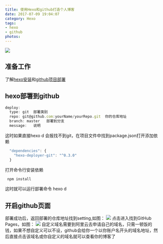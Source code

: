 ```yaml
---
title: 使用Hexo和github打造个人博客
date: 2017-07-09 19:04:07
category: Hexo
tags:
- hexo
- github
photos:
---
```

![](/images/timg1.jpg)
<!-- more -->
## 准备工作
了解[hexo安装](http://xierongsheng.science/hexo-install.html)和[github项目部署](http://xierongsheng.science/hexo-theme-create.html)
## hexo部署到github
```javascript
deploy:
  type: git  部署类别
  repo: git@github.com:yourName/yourRepo.git  你的仓库地址
  branch: master   部署到分支
  message:   说明
```
这时如果直接hexo d  会报找不到git，在项目文件中找到package.json打开添加依赖
```javascript
  "dependencies": {
    "hexo-deployer-git": "^0.3.0"
  }
```
打开命令行安装依赖
```javascript
 npm install
```
这时就可以运行部署命令 hexo d
## 开启github页面
部署成功后，返回部署的仓库地址找到setting,如图：
![](/images/tips1.png)
点击进入找到GitHub Pages，如图：
![](/images/tips2.png)
自定义域名需要到阿里云去申请自己的域名，只需一顿饭的钱，如果不想自定义可以不设，github会给你一个以你账户名开头的域名地址，然后直接点击该域名或你自定义的域名就可以查看你的博客了 